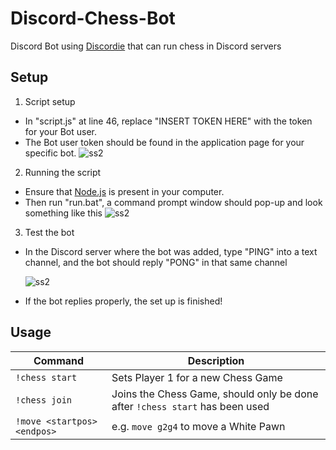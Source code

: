 # Discord-Chess-Bot
Discord Bot using [Discordie](https://github.com/qeled/discordie) that can run chess in Discord servers

## Setup

1. Script setup
  - In "script.js" at line 46, replace "INSERT TOKEN HERE" with the token for your Bot user. 
  - The Bot user token should be found in the application page for your specific bot.
    ![ss2](https://raw.githubusercontent.com/lordidiot/Discord-Chess-Bot/master/stuff/token.png)
    
2. Running the script
  - Ensure that [Node.js](https://nodejs.org/en/) is present in your computer.
  - Then run "run.bat", a command prompt window should pop-up and look something like this
    ![ss2](https://github.com/lordidiot/Discord-Chess-Bot/blob/master/stuff/startup.PNG)
    
3. Test the bot
  - In the Discord server where the bot was added, type "PING" into a text channel, and the bot should reply "PONG" in that same channel
  
    ![ss2](https://raw.githubusercontent.com/lordidiot/Discord-Chess-Bot/master/stuff/pingpong.PNG)
  - If the bot replies properly, the set up is finished!


## Usage

| Command | Description
|---------|-------------|
| `!chess start` | Sets Player 1 for a new Chess Game |
| `!chess join` | Joins the Chess Game, should only be done after `!chess start` has been used |
| `!move <startpos><endpos>` | e.g. `move g2g4` to move a White Pawn |
